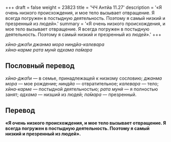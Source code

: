 +++
draft = false
weight = 23823
title = 'ЧЧ Антйа 11.27'
description = '«Я очень низкого происхождения, и мое тело вызывает отвращение. Я всегда погружен в постыдную деятельность. Поэтому я самый низкий и презренный из людей».'
summary = '«Я очень низкого происхождения, и мое тело вызывает отвращение. Я всегда погружен в постыдную деятельность. Поэтому я самый низкий и презренный из людей».'
+++

_хӣна-джа̄ти джанма мора ниндйа-калевара  
хӣна-карме рата мун̃и адхама па̄мара_

## Пословный перевод

_хӣна_\-_джа̄ти_ — в семье, принадлежащей к низкому сословию; _джанма_ _мора_ — мое рождение; _ниндйа_ — отвратительное; _калевара_ — тело; _хӣна_\-_карме_ — постыдной деятельностью; _рата_ _мун̃и_ — я полностью занят; _адхама_ — низший из людей; _па̄мара_ — презренный.

## Перевод

**«Я очень низкого происхождения, и мое тело вызывает отвращение. Я всегда погружен в постыдную деятельность. Поэтому я самый низкий и презренный из людей».**

